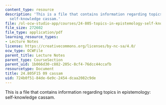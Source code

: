 ```yaml
---
content_type: resource
description: 'This is a file that contains information regarding topics in epistemology:
  self-knowledge cassam.'
file: /ol-ocw-studio-app/courses/24-805-topics-in-epistemology-self-knowledge-fall-2015/724b0f5184de6e9c2454dcaa2082c9de_MIT24_805F15_09Cas.pdf
file_size: 272602
file_type: application/pdf
learning_resource_types:
- Lecture Notes
license: https://creativecommons.org/licenses/by-nc-sa/4.0/
ocw_type: OCWFile
parent_title: Lecture Notes
parent_type: CourseSection
parent_uid: 1b066d30-c882-205c-8cf4-76dcc44ccafb
resourcetype: Document
title: 24.805F15 09 cassam
uid: 724b0f51-84de-6e9c-2454-dcaa2082c9de
---
```

This is a file that contains information regarding topics in epistemology: self-knowledge cassam.